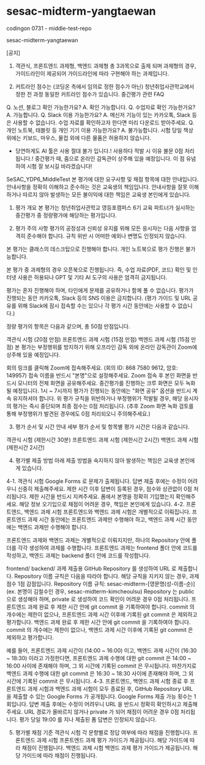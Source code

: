 # sesac-midterm-yangtaewan
codingon 0731 - middle-test-repo


sesac-midterm-yangtaewan


[공지]

1. 객관식, 프론트엔드 과제형, 백엔드 과제형
총 3과목으로 출제 되며 과제형의 경우, 가이드라인이 제공되어 가이드라인에 따라 구현해야 하는 과제입니다.

2. 커트라인 점수는 (코딩온 측에서 임의로 정한 점수가 아닌) 청년취업사관학교에서 정한 전 과정 동일한 커트라인 점수가 있습니다.
중간평가 관련 FAQ

Q. 노션, 블로그 확인 가능한가요?
A. 확인 가능합니다.
Q. 수업자료 확인 가능한가요?
A. 가능합니다.
Q. Slack 이용 가능한가요?
A. 메신저 기능이 있는 카카오톡, Slack 등은 사용할 수 없습니다. 수업 자료를 확인하고자 한다면 미리 다운로드 받아주세요.
Q. 개인 노트북, 태블릿 등 개인 기기 이용 가능한가요?
A. 불가능합니다. 시험 당일 책상 위에는 키보드, 마우스, 물컵 외에 다른 물품은 허용하지 않습니다.

+ 당연하게도 AI 툴은 사용 절대 불가 입니다.!
사용하다 적발 시 이유 불문 0점 처리 됩니다.!
중간평가 때, 줌으로 온라인 감독관이 상주해 있을 예정입니다.
이 점 유념하여 시험 잘 보시길 바라겠습니다!


SeSAC_YDP6_MiddleTest
본 평가에 대한 요구사항 및 채점 항목에 대한 안내입니다. 안내사항을 정확히 이해하고 준수하는 것은 교육생의 책임입니다. 안내사항을 잘못 이해하거나 따르지 않아 발생하는 모든 불이익에 대한 책임은 교육생 본인에게 있습니다.

1. 평가 개요
본 평가는 청년취업사관학교 영등포캠퍼스 6기 교육 파트너가 실시하는 중간평가 중 정량평가에 해당하는 평가입니다.

2. 평가 주의 사항
평가의 공정성과 신뢰성 유지를 위해 모든 응시자는 다음 사항을 엄격히 준수해야 합니다. 규칙 위반 시 어떠한 예외나 변명도 인정되지 않습니다.

본 평가는 클래스의 데스크탑으로 진행해야 합니다. 개인 노트북으로 평가 진행은 불가능합니다.

본 평가 중 과제형의 경우 오픈북으로 진행됩니다. 즉, 수업 자료(PDF, 코드) 확인 및 인터넷 사용은 허용되나 GPT 및 기타 AI 도구의 사용은 엄격히 금지됩니다.

평가는 혼자 진행해야 하며, 타인에게 문제를 공유하거나 함께 풀 수 없습니다. 평가가 진행되는 동안 카카오톡, Slack 등의 SNS 이용은 금지합니다. (평가 가이드 및 URL 공유를 위해 Slack에 잠시 접속할 수는 있으나 각 평가 시간 동안에는 사용할 수 없습니다.)

정량 평가의 항목은 다음과 같으며, 총 50점 만점입니다.

객관식 시험 (20점 만점)
프론트엔드 과제 시험 (15점 만점)
백엔드 과제 시험 (15점 만점)
본 평가는 부정행위를 방지하기 위해 오프라인 감독 외에 온라인 감독관이 Zoom에 상주해 있을 예정입니다.

회의 링크를 클릭해 Zoom에 접속해주세요. (회의 ID: 868 7580 9612, 암호: 149957)
접속 이름을 반드시 "본명"으로 설정해주세요.
Zoom 접속 후 본인 화면을 반드시 모니터의 전체 화면을 공유해주세요.
중간평가를 진행하는 크루 화면은 모두 녹화될 예정입니다.
1시 ~ 7시까지 평가가 진행되는 동안에는 "화면 공유" 옵션을 반드시 계속 유지하셔야 합니다.
위 평가 규칙을 위반하거나 부정행위가 적발될 경우, 해당 응시자의 평가는 즉시 중단되며 최종 점수는 0점 처리됩니다. (추후 Zoom 화면 녹화 검토를 통해 부정행위가 발견된 경우에도 0점 처리되오니 주의해주세요.)

3. 평가 순서 및 시간 안내
세부 평가 순서 및 항목별 평가 시간은 다음과 같습니다.

객관식 시험 (제한시간 30분)
프론트엔드 과제 시험 (제한시간 2시간)
백엔드 과제 시험 (제한시간 2시간)

4. 평가별 제출 방법
아래 제출 방법을 숙지하지 않아 발생하는 책임은 교육생 본인에게 있습니다.

4-1. 객관식 시험
Google Forms 로 문제가 출제됩니다. 답변 제출 후에는 수정이 어려우니 신중히 제출해주세요.
제한 시간 이후 답변이 등록된 경우, 점수와 상관없이 0점 처리됩니다. 제한 시간을 반드시 지켜주세요.
폼에서 본명을 정확히 기입했는지 확인해주세요. 해당 정보 오기입으로 채점이 어려운 경우, 책임은 본인에게 있습니다.
4-2. 프론트엔드, 백엔드 과제 시험
프론트엔드와 백엔드 과제 시험은 개별적으로 이뤄집니다. 프론트엔드 과제 시간 동안에는 프론트엔드 과제만 수행해야 하고, 백엔드 과제 시간 동안에는 백엔드 과제만 수행해야 합니다.

프론트엔드 과제와 백엔드 과제는 개별적으로 이뤄지지만, 하나의 Repository 안에 폴더를 각각 생성하여 과제를 수행합니다. 프론트엔드 과제는 frontend 폴더 안에 코드를 작성하고, 백엔드 과제는 backend 폴더 안에 코드를 작성합니다.

frontend/
backend/
과제 제출용 GitHub Repository 를 생성하여 URL 로 제출합니다. Repository 이름 규칙은 다음을 따라야 합니다. 해당 규칙을 지키지 않는 경우, 과제 점수 1점 감점입니다.
Repository 이름 규칙: sesac-midterm-[영문명(성-이름-순)] (ex. 본명이 김철수인 경우, sesac-midterm-kimcheoulsu)
Repository 는 public 으로 생성해야 하며, private 로 생성하여 코드 확인이 어려운 경우 0점 처리됩니다.
프론트엔드 과제 완료 후 제한 시간 안에 git commit 을 기록하여야 합니다. commit 의 개수에는 제한이 없으나, 프론트엔드 과제 시간 이후에 기록된 git commit 은 제외하고 평가합니다.
백엔드 과제 완료 후 제한 시간 안에 git commit 을 기록하여야 합니다. commit 의 개수에는 제한이 없으나, 백엔드 과제 시간 이후에 기록된 git commit 은 제외하고 평가합니다.

예를 들어, 프론트엔드 과제 시간이 (14:00 ~ 16:00) 이고, 백엔드 과제 시간이 (16:30 ~ 18:30) 이라고 가정한다면, 프론트엔드 과제 수행에 대한 git commit 은 14:00 ~ 16:00 사이에 존재해야 하며, 그 외 시간에 기록된 commit 은 무시됩니다. 마찬가지로 백엔드 과제 수행에 대한 git commit 은 16:30 ~ 18:30 사이에 존재해야 하며, 그 외 시간에 기록된 commit 은 무시됩니다.
4-3. 프론트엔드, 백엔드 과제 시험 종료 후
프론트엔드 과제 시험과 백엔드 과제 시험이 모두 종료된 후, GitHub Repository URL 을 제출할 수 있는 Google Forms 가 공개됩니다.
Google Forms 제출 가능 횟수는 1회입니다. 답변 제출 후에는 수정이 어려우니 URL 을 반드시 정확히 확인하시고 제출해주세요. URL 경로가 올바르지 않거나 private 가 되어 채점이 어려운 경우 0점 처리됩니다.
평가 당일 19:00 를 지나 제출된 폼 답변은 인정되지 않습니다.

5. 평가별 채점 기준
객관식 시험
각 문항별로 정답 여부에 따라 채점을 진행합니다.
프론트엔드 과제 시험
프론트엔드 과제 평가 가이드가 제공됩니다. 해당 가이드에 따라 채점이 진행됩니다.
백엔드 과제 시험
백엔드 과제 평가 가이드가 제공됩니다. 해당 가이드에 따라 채점이 진행됩니다.